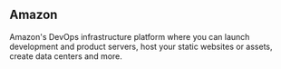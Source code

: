 ## Amazon

Amazon's DevOps infrastructure platform where you can launch development and product servers, host your static websites or assets, create data centers and more.

